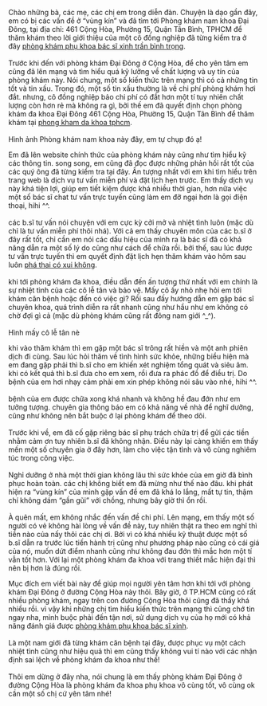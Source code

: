 <p>Chào những bà, các mẹ, các chị em trong diễn đàn. Chuyện là dạo gần đây, em có bị các vấn đề ở &ldquo;vùng kín&rdquo; và đã tìm tới Phòng khám nam khoa Đại Đông, tại địa chỉ: 461 Cộng Hòa, Phường 15, Quận Tân Bình, TPHCM để thăm khám theo lời giới thiệu của một cô đồng nghiệp đã từng kiểm tra ở đây <a href="http://phongkhamdaidong.vn/phong-kham-phu-khoa-bac-si-xinh-tran-binh-trong-tot-khong-70.html">phòng khám phụ khoa bác sĩ xinh trần bình trọng</a>.<br />
<br />
Trước khi đến với phòng khám Đại Đông ở Cộng Hòa, để cho yên tâm em cũng đã lên mạng và tìm hiểu quá kỹ lưỡng về chất lượng và uy tín của phòng khám này. Nói chung, một số kiến thức trên mạng thì có cả những tin tốt và tin xấu. Trong đó, một số tin xấu thường là về chi phí phòng khám hơi đắt. nhưng, cô đồng nghiệp bảo chi phí có đắt hơn một tí tuy nhiên chất lượng còn hơn rẻ mà không ra gì, bởi thế em đã quyết định chọn phòng khám đa khoa Đại Đông 461 Cộng Hòa, Phường 15, Quận Tân Bình để thăm khám tại <a href="http://phongkhamdaidong.vn/">phong kham da khoa tphcm</a>.<br />
<br />
Hình ảnh Phòng khám nam khoa này đây, em tự chụp đó ạ!</p>

<p>Em đã lên website chính thức của phòng khám này cũng như tìm hiểu kỹ các thông tin. song song, em cũng đã đọc được những phản hồi rất tốt của các quý ông đã từng kiểm tra tại đây. Ấn tượng nhất với em khi tìm hiểu trên trang web là dịch vụ tư vấn miễn phí và đặt lịch hẹn trước. Em thấy dịch vụ này khá tiện lợi, giúp em tiết kiệm được khá nhiều thời gian, hơn nữa việc một số bác sĩ chat tư vấn trực tuyến cũng làm em đỡ ngại hơn là gọi điện thoại, hihi ^^.<br />
<br />
các b.sĩ tư vấn nói chuyện với em cực kỳ cởi mở và nhiệt tình luôn (mặc dù chỉ là tư vấn miễn phí thôi nhá). Với cả em thấy chuyên môn của các b.sĩ ở đây rất tốt, chỉ cần em nói các dấu hiệu của mình ra là bác sĩ đã có khả năng dẫn ra một số lý do cũng như cách để chữa rồi. bởi thế, sau lúc được tư vấn trực tuyến thì em quyết định đặt lịch hẹn thăm khám vào hôm sau luôn <a href="http://phongkhamdaidong.vn/pha-thai-co-bi-xui-xeo-khong-va-cach-het-xui-63.html">phá thai có xui không</a>.<br />
<br />
khi tới phòng khám đa khoa, điều dẫn đến ấn tượng thứ nhất với em chính là sự nhiệt tình của các cô lễ tân và bảo vệ. Mấy cô ấy nhỏ nhẹ hỏi em tới khám căn bệnh hoặc đến có việc gì? Rồi sau đấy hướng dẫn em gặp bác sĩ chuyên khoa, quá trình diễn ra rất nhanh cũng như hầu như em không có chờ đợi gì cả (mặc dù phòng khám cũng rất đông nam giới ^_^).<br />
<br />
Hình mấy cô lễ tân nè</p>

<p>khi vào thăm khám thì em gặp một bác sĩ trông rất hiền và một anh phiên dịch đi cùng. Sau lúc hỏi thăm về tình hình sức khỏe, những biểu hiện mà em đang gặp phải thì b.sĩ cho em khiến xét nghiệm tổng quát và siêu âm. khi có kết quả thì b.sĩ đưa cho em xem, rồi đưa ra phác đồ để điều trị. Do bệnh của em hơi nhạy cảm phải em xin phép không nói sâu vào nhé, hihi ^^.<br />
<br />
bệnh của em được chữa xong khá nhanh và không hề đau đớn như em tưởng tượng. chuyên gia thông báo em có khả năng về nhà để nghĩ dưỡng, cũng như không nên bắt buộc ở lại phòng khám để theo dõi.<br />
<br />
Trước khi về, em đã cố gặp riêng bác sĩ phụ trách chữa trị để gửi các tiền nhằm cảm ơn tuy nhiên b.sĩ đã không nhận. Điều này lại càng khiến em thấy mến một số chuyên gia ở đây hơn, làm cho việc tận tình và vô cùng nghiêm túc trong công việc.<br />
<br />
Nghỉ dưỡng ở nhà một thời gian không lâu thì sức khỏe của em giờ đã bình phục hoàn toàn. các chị không biết em đã mừng như thế nào đâu. khi phát hiện ra &ldquo;vùng kín&rdquo; của mình gặp vấn đề em đã khá lo lắng, mất tự tin, thậm chí không dám &ldquo;gần gũi&rdquo; với chồng, nhưng bây giờ thì ổn rồi.<br />
<br />
À quên mất, em không nhắc đến vấn đề chi phí. Lên mạng, em thấy một số người có vẻ không hài lòng về vấn đề này, tuy nhiên thật ra theo em nghĩ thì tiền nào của nấy thôi các chị ơi. Bởi vì có khá nhiều kỹ thuật được một số b.sĩ dẫn ra trước lúc tiến hành trị cũng như phương pháp nào cũng có cái giá của nó, muốn dứt điểm nhanh cũng như không đau đớn thì mắc hơn một tí vẫn tốt hơn. Với lại một phòng khám đa khoa với trang thiết mắc hiện đại thì nên bị hơn là đúng rồi.</p>

<p>Mục đích em viết bài này để giúp mọi người yên tâm hơn khi tới với phòng khám Đại Đông ở đường Cộng Hòa này thôi. Bây giờ, ở TP.HCM cũng có rất nhiều phòng khám, ngay trên con đường Cộng Hòa thôi cũng đã thấy khá nhiều rồi. vì vậy khi những chị tìm hiểu kiến thức trên mạng thì cũng chớ tin ngay nha, mình buộc phải đến tận nơi, sử dụng dịch vụ của họ mới có khả năng đánh giá được <a href="http://phongkhamdaidong.vn/phong-kham-phu-khoa-bac-si-xinh-tran-binh-trong-tot-khong-70.html">phòng khám phụ khoa bác sĩ xinh</a>.<br />
<br />
Là một nam giới đã từng khám căn bệnh tại đây, được phục vụ một cách nhiệt tình cũng như hiệu quả thì em cũng thấy không vui tí nào với các nhận định sai lệch về phòng khám đa khoa như thế!<br />
<br />
Thôi em dừng ở đây nha, nói chung là em thấy phòng khám Đại Đông ở đường Cộng Hòa là phòng khám đa khoa phụ khoa vô cùng tốt, vô cùng ok cần một số chị cứ yên tâm nhé!</p>

<p>&nbsp;</p>
